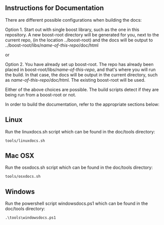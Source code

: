 ## Instructions for Documentation

There are different possible configurations when building the docs:  

Option 1. Start out with single boost library, such as the one in this repository. A new boost-root directory will be generated for you, next to the current repo, (in the location ../boost-root)  and the docs will be output to ../boost-root/libs/_name-of-this-repo_/doc/html  

or  

Option 2. You have already set up boost-root. The repo has already been placed in boost-root/libs/_name-of-this-repo_, and that's where you will run the build. In that case, the docs will be output in the current directory, such as _name-of-this-repo_/doc/html.  The existing boost-root will be used.  

Either of the above choices are possible. The build scripts detect if they are being run from a boost-root or not.

In order to build the documentation, refer to the appropriate sections below:

## Linux

Run the linuxdocs.sh script which can be found in the doc/tools directory: 
```
tools/linuxdocs.sh
```

## Mac OSX

Run the osxdocs.sh script which can be found in the doc/tools directory:
```
tools/osxdocs.sh
```

## Windows

Run the powershell script windowsdocs.ps1 which can be found in the doc/tools directory:
```
.\tools\windowsdocs.ps1
```


